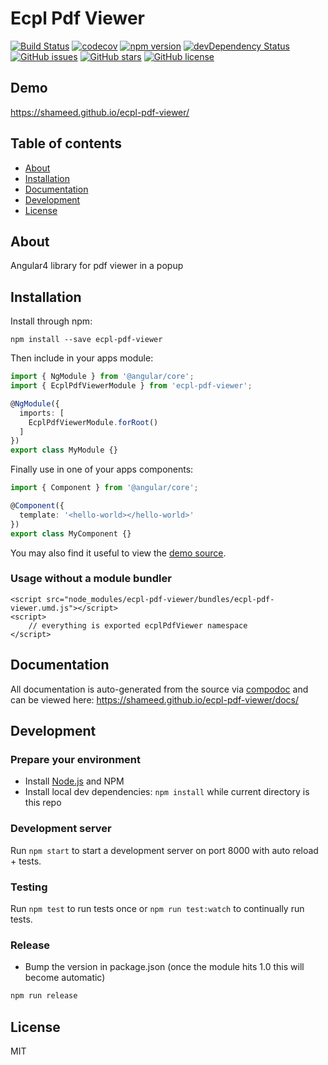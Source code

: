 # Ecpl Pdf Viewer
[![Build Status](https://travis-ci.org/shameed/ecpl-pdf-viewer.svg?branch=master)](https://travis-ci.org/shameed/ecpl-pdf-viewer)
[![codecov](https://codecov.io/gh/shameed/ecpl-pdf-viewer/branch/master/graph/badge.svg)](https://codecov.io/gh/shameed/ecpl-pdf-viewer)
[![npm version](https://badge.fury.io/js/ecpl-pdf-viewer.svg)](http://badge.fury.io/js/ecpl-pdf-viewer)
[![devDependency Status](https://david-dm.org/shameed/ecpl-pdf-viewer/dev-status.svg)](https://david-dm.org/shameed/ecpl-pdf-viewer?type=dev)
[![GitHub issues](https://img.shields.io/github/issues/shameed/ecpl-pdf-viewer.svg)](https://github.com/shameed/ecpl-pdf-viewer/issues)
[![GitHub stars](https://img.shields.io/github/stars/shameed/ecpl-pdf-viewer.svg)](https://github.com/shameed/ecpl-pdf-viewer/stargazers)
[![GitHub license](https://img.shields.io/badge/license-MIT-blue.svg)](https://raw.githubusercontent.com/shameed/ecpl-pdf-viewer/master/LICENSE)

## Demo
https://shameed.github.io/ecpl-pdf-viewer/

## Table of contents

- [About](#about)
- [Installation](#installation)
- [Documentation](#documentation)
- [Development](#development)
- [License](#license)

## About

Angular4 library for pdf viewer in a popup

## Installation

Install through npm:
```
npm install --save ecpl-pdf-viewer
```

Then include in your apps module:

```typescript
import { NgModule } from '@angular/core';
import { EcplPdfViewerModule } from 'ecpl-pdf-viewer';

@NgModule({
  imports: [
    EcplPdfViewerModule.forRoot()
  ]
})
export class MyModule {}
```

Finally use in one of your apps components:
```typescript
import { Component } from '@angular/core';

@Component({
  template: '<hello-world></hello-world>'
})
export class MyComponent {}
```

You may also find it useful to view the [demo source](https://github.com/shameed/ecpl-pdf-viewer/blob/master/demo/demo.component.ts).

### Usage without a module bundler
```
<script src="node_modules/ecpl-pdf-viewer/bundles/ecpl-pdf-viewer.umd.js"></script>
<script>
    // everything is exported ecplPdfViewer namespace
</script>
```

## Documentation
All documentation is auto-generated from the source via [compodoc](https://compodoc.github.io/compodoc/) and can be viewed here:
https://shameed.github.io/ecpl-pdf-viewer/docs/

## Development

### Prepare your environment
* Install [Node.js](http://nodejs.org/) and NPM
* Install local dev dependencies: `npm install` while current directory is this repo

### Development server
Run `npm start` to start a development server on port 8000 with auto reload + tests.

### Testing
Run `npm test` to run tests once or `npm run test:watch` to continually run tests.

### Release
* Bump the version in package.json (once the module hits 1.0 this will become automatic)
```bash
npm run release
```

## License

MIT

